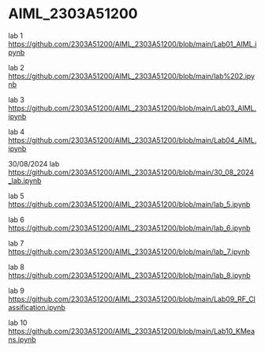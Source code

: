 # AIML_2303A51200

lab 1 https://github.com/2303A51200/AIML_2303A51200/blob/main/Lab01_AIML.ipynb

lab 2 https://github.com/2303A51200/AIML_2303A51200/blob/main/lab%202.ipynb

lab 3 https://github.com/2303A51200/AIML_2303A51200/blob/main/Lab03_AIML.ipynb

lab 4 https://github.com/2303A51200/AIML_2303A51200/blob/main/Lab04_AIML.ipynb

30/08/2024 lab https://github.com/2303A51200/AIML_2303A51200/blob/main/30_08_2024_lab.ipynb

lab 5 https://github.com/2303A51200/AIML_2303A51200/blob/main/lab_5.ipynb

lab 6 https://github.com/2303A51200/AIML_2303A51200/blob/main/lab_6.ipynb

lab 7 https://github.com/2303A51200/AIML_2303A51200/blob/main/lab_7.ipynb

lab 8 https://github.com/2303A51200/AIML_2303A51200/blob/main/lab_8.ipynb

lab 9 https://github.com/2303A51200/AIML_2303A51200/blob/main/Lab09_RF_Classification.ipynb

lab 10 https://github.com/2303A51200/AIML_2303A51200/blob/main/Lab10_KMeans.ipynb
